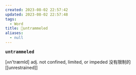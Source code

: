 ```yaml
---
created: 2023-08-02 22:57:42
updated: 2023-08-02 22:57:48
tags:
  - Word
title: 📖untrammeled
aliases:
  - null
---
```


<pre><strong>untrammeled</strong></pre>
[ʌn'træmld]
adj. not confined, limited, or impeded 没有限制的
[[unrestrained]]
